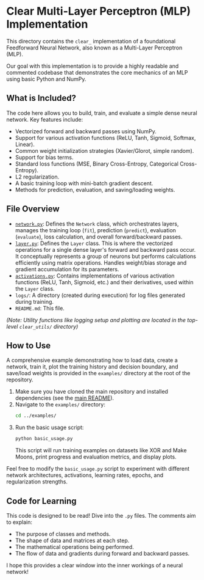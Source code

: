 # Clear Multi-Layer Perceptron (MLP) Implementation

This directory contains the `clear_` implementation of a foundational Feedforward Neural Network, also known as a Multi-Layer Perceptron (MLP).

Our goal with this implementation is to provide a highly readable and commented codebase that demonstrates the core mechanics of an MLP using basic Python and NumPy.

## What is Included?

The code here allows you to build, train, and evaluate a simple dense neural network. Key features include:

*   Vectorized forward and backward passes using NumPy.
*   Support for various activation functions (ReLU, Tanh, Sigmoid, Softmax, Linear).
*   Common weight initialization strategies (Xavier/Glorot, simple random).
*   Support for bias terms.
*   Standard loss functions (MSE, Binary Cross-Entropy, Categorical Cross-Entropy).
*   L2 regularization.
*   A basic training loop with mini-batch gradient descent.
*   Methods for prediction, evaluation, and saving/loading weights.

## File Overview

*   [`network.py`](./network.py): Defines the `Network` class, which orchestrates layers, manages the training loop (`fit`), prediction (`predict`), evaluation (`evaluate`), loss calculation, and overall forward/backward passes.
*   [`layer.py`](./layer.py): Defines the `Layer` class. This is where the vectorized operations for a single dense layer's forward and backward pass occur. It conceptually represents a group of neurons but performs calculations efficiently using matrix operations. Handles weight/bias storage and gradient accumulation for its parameters.
*   [`activations.py`](./activations.py): Contains implementations of various activation functions (ReLU, Tanh, Sigmoid, etc.) and their derivatives, used within the `Layer` class.
*   `logs/`: A directory (created during execution) for log files generated during training.
*   `README.md`: This file.

*(Note: Utility functions like logging setup and plotting are located in the top-level `clear_utils/` directory)*

## How to Use

A comprehensive example demonstrating how to load data, create a network, train it, plot the training history and decision boundary, and save/load weights is provided in the `examples/` directory at the root of the repository.

1.  Make sure you have cloned the main repository and installed dependencies (see the [main README](../README.md)).
2.  Navigate to the `examples/` directory:
    ```bash
    cd ../examples/
    ```
3.  Run the basic usage script:
    ```bash
    python basic_usage.py
    ```
    This script will run training examples on datasets like XOR and Make Moons, print progress and evaluation metrics, and display plots.

Feel free to modify the `basic_usage.py` script to experiment with different network architectures, activations, learning rates, epochs, and regularization strengths.

## Code for Learning

This code is designed to be read! Dive into the `.py` files. The comments aim to explain:

*   The purpose of classes and methods.
*   The shape of data and matrices at each step.
*   The mathematical operations being performed.
*   The flow of data and gradients during forward and backward passes.

I hope this provides a clear window into the inner workings of a neural network!